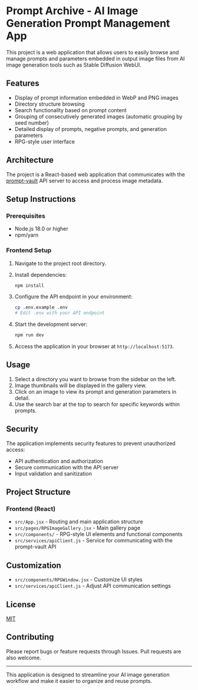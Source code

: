 # Prompt Archive - AI Image Generation Prompt Management App

This project is a web application that allows users to easily browse and manage prompts and parameters embedded in output image files from AI image generation tools such as Stable Diffusion WebUI.

## Features

- Display of prompt information embedded in WebP and PNG images
- Directory structure browsing
- Search functionality based on prompt content
- Grouping of consecutively generated images (automatic grouping by seed number)
- Detailed display of prompts, negative prompts, and generation parameters
- RPG-style user interface

## Architecture

The project is a React-based web application that communicates with the [prompt-vault](https://github.com/opparco/prompt-vault) API server to access and process image metadata.

## Setup Instructions

### Prerequisites

- Node.js 18.0 or higher
- npm/yarn

### Frontend Setup

1. Navigate to the project root directory.

2. Install dependencies:
   ```bash
   npm install
   ```

3. Configure the API endpoint in your environment:
   ```bash
   cp .env.example .env
   # Edit .env with your API endpoint
   ```

4. Start the development server:
   ```bash
   npm run dev
   ```

5. Access the application in your browser at `http://localhost:5173`.

## Usage

1. Select a directory you want to browse from the sidebar on the left.
2. Image thumbnails will be displayed in the gallery view.
3. Click on an image to view its prompt and generation parameters in detail.
4. Use the search bar at the top to search for specific keywords within prompts.

## Security

The application implements security features to prevent unauthorized access:
- API authentication and authorization
- Secure communication with the API server
- Input validation and sanitization

## Project Structure

### Frontend (React)

- `src/App.jsx` - Routing and main application structure
- `src/pages/RPGImageGallery.jsx` - Main gallery page
- `src/components/` - RPG-style UI elements and functional components
- `src/services/apiClient.js` - Service for communicating with the prompt-vault API

## Customization

- `src/components/RPGWindow.jsx` - Customize UI styles
- `src/services/apiClient.js` - Adjust API communication settings

## License

[MIT](LICENSE)

## Contributing

Please report bugs or feature requests through Issues. Pull requests are also welcome.

---

This application is designed to streamline your AI image generation workflow and make it easier to organize and reuse prompts.
